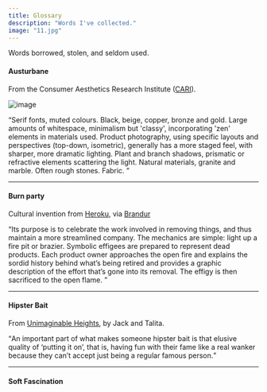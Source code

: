 ```yaml
---
title: Glossary
description: "Words I've collected."
image: "11.jpg"
---
```


Words borrowed, stolen, and seldom used. 



#### Austurbane

From the Consumer Aesthetics Research Institute ([CARI](https://cari.institute/aesthetics/austurbane)).

![image](glossary/austurbane.jpg)

<q>Serif fonts, muted colours. Black, beige, copper, bronze and gold. Large amounts of whitespace, minimalism but 'classy', incorporating 'zen' elements in materials used. Product photography, using specific layouts and perspectives (top-down, isometric), generally has a more staged feel, with sharper, more dramatic lighting. Plant and branch shadows, prismatic or refractive elements scattering the light. Natural materials, granite and marble. Often rough stones. Fabric. </q>

---

#### Burn party

Cultural invention from [Heroku](https://www.heroku.com/), via [Brandur](https://brandur.org/fragments/burn-parties)

<q>Its purpose is to celebrate the work involved in removing things, and thus maintain a more streamlined company. The mechanics are simple: light up a fire pit or brazier. Symbolic effigees are prepared to represent dead products.   Each product owner approaches the open fire and explains the sordid history behind what’s being retired and provides a graphic description of the effort that’s gone into its removal. The effigy is then sacrificed to the open flame. </q>

---

#### Hipster Bait

From [Unimaginable Heights](https://unimaginable-heights.neocities.org/misc#hipsterbait), by Jack and Talita.

<q>An important part of what makes someone hipster bait is that elusive quality of ‘putting it on’, that is, having fun with their fame like a real wanker because they can’t accept just being a regular famous person.</q>

---

#### Soft Fascination 

